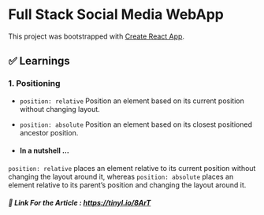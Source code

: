# Full Stack Social Media WebApp

This project was bootstrapped with [Create React App](https://github.com/facebook/create-react-app).

## ✅  Learnings

### 1.  Positioning
* `position: relative` Position an element based on its current position without changing layout.
* `position: absolute`
Position an element based on its closest positioned ancestor position.

* #### In a nutshell …
`position: relative` places an element relative to its current position without changing the layout around it, whereas `position: absolute` places an element relative to its parent’s position and changing the layout around it.

##### 🔗 Link For the Article : https://tinyl.io/8ArT
